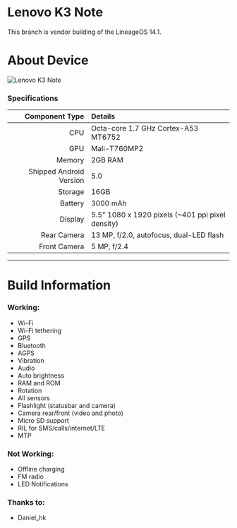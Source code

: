 Lenovo K3 Note 
==============

This branch is vendor building of the LineageOS 14.1.

# About Device

![Lenovo K3 Note](http://cdn.ndtv.com/tech/images/lenovo_k3_note_flipkart.jpg?output-quality=80&output-format=jpg "Lenovo K3 Note in black")

### Specifications

Component Type | Details
-------:|:-------------------------
CPU     | Octa-core 1.7 GHz Cortex-A53 MT6752 
GPU     | Mali-T760MP2
Memory  | 2GB RAM
Shipped Android Version | 5.0
Storage | 16GB
Battery | 3000 mAh
Display | 5.5" 1080 x 1920 pixels (~401 ppi pixel density)
Rear Camera | 13 MP, f/2.0, autofocus, dual-LED flash
Front Camera | 5 MP, f/2.4

---

# Build Information

### Working:
 * Wi-Fi
 * Wi-Fi tethering
 * GPS
 * Bluetooth
 * AGPS
 * Vibration
 * Audio
 * Auto brightness
 * RAM and ROM
 * Rotation
 * All sensors
 * Flashlight (statusbar and camera)
 * Camera rear/front (video and photo)
 * Micro SD support
 * RIL for SMS/calls/internet/LTE 
 * MTP 

### Not Working:

 * Offline charging
 * FM radio
 * LED Notifications

### Thanks to:
 * Daniel_hk